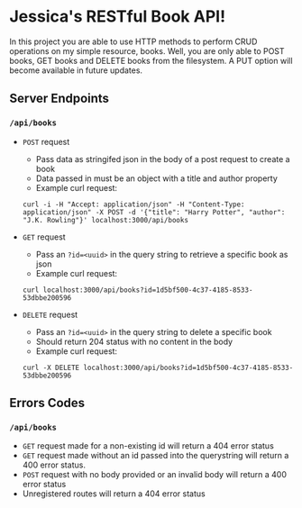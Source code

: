 # Jessica's RESTful Book API!

In this project you are able to use HTTP methods to perform CRUD operations on my simple resource, books. Well, you are only able to POST books, GET books and DELETE books from the filesystem. A PUT option will become available in future updates.

## Server Endpoints

### `/api/books`

* `POST` request
  * Pass data as stringifed json in the body of a post request to create a book
  * Data passed in must be an object with a title and author property
  * Example curl request:

  `curl -i -H "Accept: application/json" -H "Content-Type: application/json" -X POST -d '{"title": "Harry Potter", "author": "J.K. Rowling"}' localhost:3000/api/books`

* `GET` request
  * Pass an `?id=<uuid>` in the query string to retrieve a specific book as json
  * Example curl request:

  `curl localhost:3000/api/books?id=1d5bf500-4c37-4185-8533-53dbbe200596`

* `DELETE` request
  * Pass an `?id=<uuid>` in the query string to delete a specific book
  * Should return 204 status with no content in the body
  * Example curl request:

   `curl -X DELETE localhost:3000/api/books?id=1d5bf500-4c37-4185-8533-53dbbe200596`

## Errors Codes

### `/api/books`

* `GET` request made for a non-existing id will return a 404 error status
* `GET` request made without an id passed into the querystring will return a 400 error status.
* `POST` request with no body provided or an invalid body will return a 400 error status
* Unregistered routes will return a 404 error status

